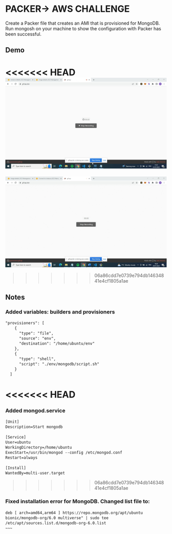 # PACKER-> AWS CHALLENGE

Create a Packer file that creates an AMI that is provisioned for MongoDB. Run mongosh on your machine to show the configuration with Packer has been successful.

## Demo

<<<<<<< HEAD
![](packer-aws.gif)
=======
![](aws-packer.gif)
>>>>>>> 06a86cdd7e0739e794db14634841e4cf1805a1ae

## Notes

### Added variables: builders and provisioners

```
"provisioners": [
    {
      "type": "file",
      "source": "env",
      "destination": "/home/ubuntu/env"
    },
    {
      "type": "shell",
      "script": "./env/mongodb/script.sh"
    }
  ]
```

<<<<<<< HEAD
=======
### Added mongod.service

```
[Unit]
Description=Start mongodb

[Service]
User=ubuntu
WorkingDirectory=/home/ubuntu
ExecStart=/usr/bin/mongod --config /etc/mongod.conf
Restart=always

[Install]
WantedBy=multi-user.target
```

>>>>>>> 06a86cdd7e0739e794db14634841e4cf1805a1ae
### Fixed installation error for MongoDB. Changed list file to:

```
deb [ arch=amd64,arm64 ] https://repo.mongodb.org/apt/ubuntu bionic/mongodb-org/6.0 multiverse" | sudo tee /etc/apt/sources.list.d/mongodb-org-6.0.list
~~~
```
